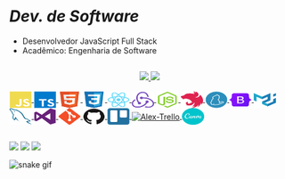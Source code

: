 # _Dev. de Software_

* Desenvolvedor JavaScript Full Stack
* Acadêmico: Engenharia de Software 

##

<div align="center">
  <a href="https://github.com/alexsandermog">
  <img height="160em" src="https://github-readme-stats.vercel.app/api?username=alexsandermog&show_icons=true&theme=tokyonight&include_all_commits=true&count_private=true"/>
  <img height="160em" src="https://github-readme-stats.vercel.app/api/top-langs/?username=alexsandermog&layout=compact&langs_count=7&theme=tokyonight"/>
</div>
<div style="display: inline_block"><br>
  <img align="center" alt="Alex-Js" height="30" width="40" src="https://raw.githubusercontent.com/devicons/devicon/master/icons/javascript/javascript-plain.svg">
  <img align="center" alt="Alex-Ts" height="30" width="40" src="https://raw.githubusercontent.com/devicons/devicon/master/icons/typescript/typescript-plain.svg">
  <img align="center" alt="Alex-HTML" height="30" width="40" src="https://raw.githubusercontent.com/devicons/devicon/master/icons/html5/html5-original.svg">
  <img align="center" alt="Alex-CSS" height="30" width="40" src="https://raw.githubusercontent.com/devicons/devicon/master/icons/css3/css3-original.svg">
  <img align="center" alt="Alex-React" height="30" width="40" src="https://raw.githubusercontent.com/devicons/devicon/master/icons/react/react-original.svg">
  <img align="center" alt="Alex-Redux" height="30" width="40" src="https://raw.githubusercontent.com/devicons/devicon/master/icons/redux/redux-original.svg">
  <img align="center" alt="Alex-Nodejs" height="30" width="40" src="https://raw.githubusercontent.com/devicons/devicon/master/icons/nodejs/nodejs-original.svg">
    <img align="center" alt="Alex-Nestjs" height="30" width="40" src="https://raw.githubusercontent.com/devicons/devicon/master/icons/nestjs/nestjs-plain.svg">
  <img align="center" alt="Alex-Yarn" height="30" width="40" src="https://raw.githubusercontent.com/devicons/devicon/master/icons/yarn/yarn-original.svg">
<img align="center" alt="Alex-Bootstrap" height="30" width="40" src="https://raw.githubusercontent.com/devicons/devicon/master/icons/bootstrap/bootstrap-original.svg">
  <img align="center" alt="Alex-Materialui" height="30" width="40" src="https://raw.githubusercontent.com/devicons/devicon/master/icons/materialui/materialui-original.svg">
  <img align="center" alt="Alex-Mysql" height="30" width="40" src="https://raw.githubusercontent.com/devicons/devicon/master/icons/mysql/mysql-original.svg">
    <img align="center" alt="Alex-Visualstudio" height="30" width="40" src="https://raw.githubusercontent.com/devicons/devicon/master/icons/visualstudio/visualstudio-plain.svg">
   <img align="center" alt="Alex-Git" height="30" width="40" src="https://raw.githubusercontent.com/devicons/devicon/master/icons/git/git-original.svg">
  <img align="center" alt="Alex-GitHub" height="30" width="40" src="https://raw.githubusercontent.com/devicons/devicon/master/icons/github/github-original.svg">
  <img align="center" alt="Alex-Trello" height="30" width="40" src="https://raw.githubusercontent.com/devicons/devicon/master/icons/trello/trello-plain.svg">
  <img  align="center" alt="Alex-Trello" height="30" width="40" src="https://cdn.jsdelivr.net/gh/devicons/devicon/icons/figma/figma-original.svg" />

  <img align="center" alt="Alex-Canva" height="30" width="40" src="https://raw.githubusercontent.com/devicons/devicon/master/icons/canva/canva-original.svg">
  
  ##
 
<div> 
  <a href="https://www.instagram.com/alexsandermog/" target="_blank"><img src="https://img.shields.io/badge/-Instagram-%23E4405F?style=for-the-badge&logo=instagram&logoColor=white" target="_blank"></a>
  <a href = "mailto:alexsandermachado15@gmail.com"><img src="https://img.shields.io/badge/-Gmail-%23333?style=for-the-badge&logo=gmail&logoColor=white" target="_blank"></a>
  <a href="https://www.linkedin.com/in/alexsander-machado01/" target="_blank"><img src="https://img.shields.io/badge/-LinkedIn-%230077B5?style=for-the-badge&logo=linkedin&logoColor=white" target="_blank"></a> 
</div>
  
  ![snake gif](https://github.com/alexsandermog/LOL2.0/blob/output/github-contribution-grid-snake.svg)
